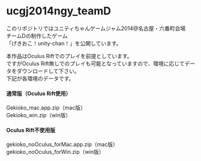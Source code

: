ucgj2014ngy_teamD
=================
<p>
このリポジトリではユニティちゃんゲームジャム2014@名古屋・六番町会場　チームDの制作したゲーム<br />
「げきおこ！unity-chan！」を公開しています。
</p>
<p>
本作品はOculus Riftでのプレイを前提としています。<br />
ですがOculus Rift無しでのプレイも可能となっていますので、環境に応じてデータをダウンロードして下さい。<br />
下記が各環境のデータです。
</p>

<p>
<h4>通常版（Oculus Rift使用）</h4>
Gekioko_mac.app.zip（mac版）<br />
Gekioko_win.zip（win版）
</p>

<p>
<h4>Oculus Rift不使用版</h4>
gekioko_noOculus_forMac.app.zip（mac版）<br />
gekioko_noOculus_forWin.zip（win版）
</p>
